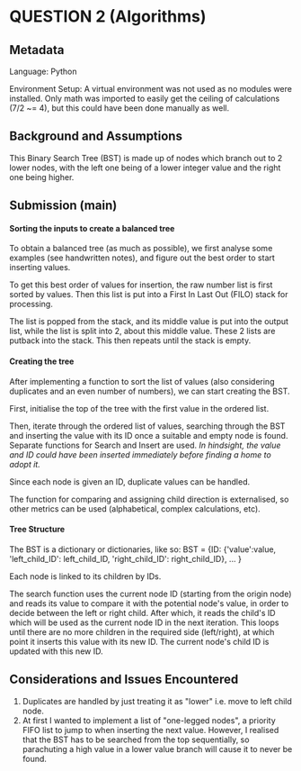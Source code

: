 # QUESTION 2 (Algorithms)

## Metadata

Language: Python

Environment Setup: A virtual environment was not used as no modules were installed. Only math was imported to easily get the ceiling of calculations (7/2 ~= 4), but this could have been done manually as well.


## Background and Assumptions

This Binary Search Tree (BST) is made up of nodes which branch out to 2 lower nodes, with the left one being of a lower integer value and the right one being higher.


## Submission (main)

#### Sorting the inputs to create a balanced tree

To obtain a balanced tree (as much as possible), we first analyse some examples (see handwritten notes), and figure out the best order to start inserting values.

To get this best order of values for insertion, the raw number list is first sorted by values. Then this list is put into a First In Last Out (FILO) stack for processing.

The list is popped from the stack, and its middle value is put into the output list, while the list is split into 2, about this middle value. These 2 lists are putback into the stack. This then repeats until the stack is empty.

#### Creating the tree

After implementing a function to sort the list of values (also considering duplicates and an even number of numbers), we can start creating the BST.

First, initialise the top of the tree with the first value in the ordered list.

Then, iterate through the ordered list of values, searching through the BST and inserting the value with its ID once a suitable and empty node is found. Separate functions for Search and Insert are used.
*In hindsight, the value and ID could have been inserted immediately before finding a home to adopt it.*

Since each node is given an ID, duplicate values can be handled.

The function for comparing and assigning child direction is externalised, so other metrics can be used (alphabetical, complex calculations, etc).

#### Tree Structure

The BST is a dictionary or dictionaries, like so: BST = {ID: {'value':value, 'left_child_ID': left_child_ID, 'right_child_ID': right_child_ID},
                                                    ...
                                                    } 

Each node is linked to its children by IDs. 

The search function uses the current node ID (starting from the origin node) and reads its value to compare it with the potential node's value, in order to decide between the left or right child. After which, it reads the child's ID which will be used as the current node ID in the next iteration. This loops until there are no more children in the required side (left/right), at which point it inserts this value with its new ID. The current node's child ID is updated with this new ID.


## Considerations and Issues Encountered

1. Duplicates are handled by just treating it as "lower" i.e. move to left child node.
2. At first I wanted to implement a list of "one-legged nodes", a priority FIFO list to jump to when inserting the next value. However, I realised that the BST has to be searched from the top sequentially, so parachuting a high value in a lower value branch will cause it to never be found.